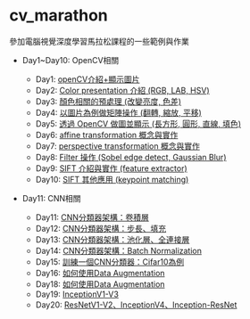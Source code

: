 # cv_marathon
參加電腦視覺深度學習馬拉松課程的一些範例與作業
* Day1~Day10: OpenCV相關
  * Day1: <a href="Day1">openCV介紹+顯示圖片</a>
  * Day2: <a href="Day2">Color presentation 介紹 (RGB, LAB, HSV)</a>
  * Day3: <a href="Day3">顏色相關的預處理 (改變亮度, 色差)</a>
  * Day4: <a href="Day4">以圖片為例做矩陣操作 (翻轉, 縮放, 平移)</a>
  * Day5: <a href="Day5">透過 OpenCV 做圖並顯示 (長方形, 圓形, 直線, 填色)</a>
  * Day6: <a href="Day6">affine transformation 概念與實作</a>
  * Day7: <a href="Day7">perspective transformation 概念與實作</a>
  * Day8: <a href="Day8">Filter 操作 (Sobel edge detect, Gaussian Blur)</a>
  * Day9: <a href="Day9">SIFT 介紹與實作 (feature extractor)</a>
  * Day10: <a href="Day10">SIFT 其他應用 (keypoint matching)</a>
    
* Day11: CNN相關
  * Day11: <a href="Day11">CNN分類器架構：卷積層</a>
  * Day12: <a href="Day12">CNN分類器架構：步長、填充</a>
  * Day13: <a href="Day13">CNN分類器架構：池化層、全連接層</a>
  * Day14: <a href="Day14">CNN分類器架構：Batch Normalization</a>
  * Day15: <a href="Day15">訓練一個CNN分類器：Cifar10為例</a>
  * Day16: <a href="Day16">如何使用Data Augmentation</a>  
  * Day18: <a href="Day18">如何使用Data Augmentation</a>
  * Day19: <a href="Day19">InceptionV1-V3</a>
  * Day20: <a href="Day20">ResNetV1-V2、InceptionV4、Inception-ResNet</a>
